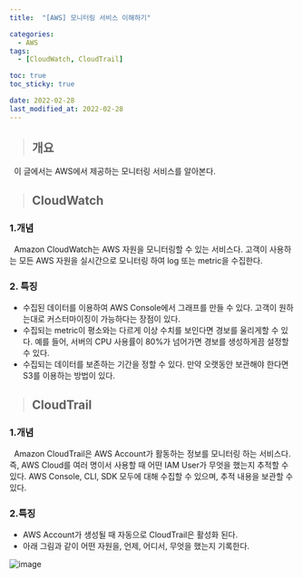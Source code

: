```yaml
---
title:  "[AWS] 모니터링 서비스 이해하기"

categories:
  - AWS
tags:
  - [CloudWatch, CloudTrail]

toc: true
toc_sticky: true

date: 2022-02-28
last_modified_at: 2022-02-28
---
```


> ## 개요

&nbsp; 이 글에서는 AWS에서 제공하는 모니터링 서비스를 알아본다.

> ## CloudWatch

### 1.개념

&nbsp; Amazon CloudWatch는 AWS 자원을 모니터링할 수 있는 서비스다. 고객이 사용하는 모든 AWS 자원을 실시간으로 모니터링 하여 log 또는 metric을 수집한다. 

### 2. 특징

- 수집된 데이터를 이용하여 AWS Console에서 그래프를 만들 수 있다. 고객이 원하는대로 커스터마이징이 가능하다는 장점이 있다. 
- 수집되는 metric이 평소와는 다르게 이상 수치를 보인다면 경보를 울리게할 수 있다. 예를 들어, 서버의 CPU 사용률이 80%가 넘어가면 경보를 생성하게끔 설정할 수 있다.
- 수집되는 데이터를 보존하는 기간을 정할 수 있다. 만약 오랫동안 보관해야 한다면 S3를 이용하는 방법이 있다.

> ## CloudTrail

### 1.개념

&nbsp; Amazon CloudTrail은 AWS Account가 활동하는 정보를 모니터링 하는 서비스다. 즉, AWS Cloud를 여러 명이서 사용할 때 어떤 IAM User가 무엇을 했는지 추적할 수 있다. AWS Console, CLI, SDK 모두에 대해 수집할 수 있으며, 추적 내용을 보관할 수 있다. 

### 2.특징

- AWS Account가 생성될 때 자동으로 CloudTrail은 활성화 된다.
- 아래 그림과 같이 어떤 자원을, 언제, 어디서, 무엇을 했는지 기록한다. 

![image](https://user-images.githubusercontent.com/49023663/155972325-453b4a25-a547-4617-af9f-3f422f4e147e.png)